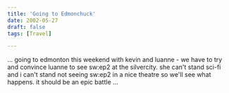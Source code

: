 ```yaml
---
title: 'Going to Edmonchuck'
date: 2002-05-27
draft: false
tags: [Travel]

---
```


... going to edmonton this weekend with kevin and luanne - we have to try and convince luanne to see sw:ep2 at the silvercity. she can't stand sci-fi and i can't stand not seeing sw:ep2 in a nice theatre so we'll see what happens. it should be an epic battle ...